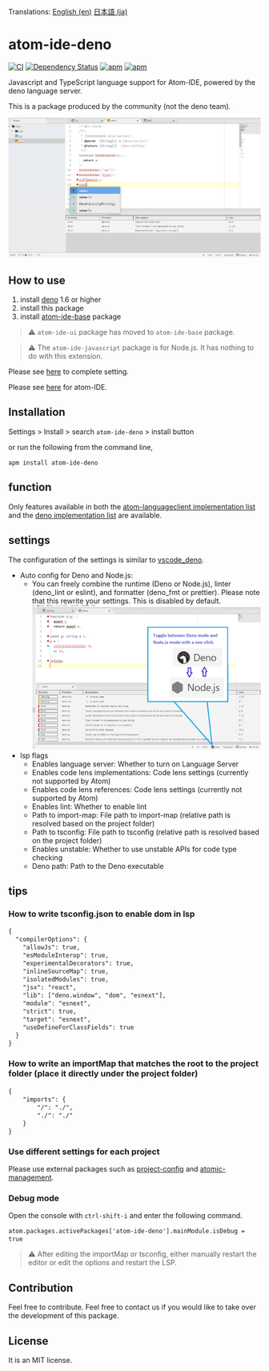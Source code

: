 Translations:
[English (en)](https://github.com/ayame113/atom-ide-deno/blob/main/README.md)
[日本語 (ja)](https://github.com/ayame113/atom-ide-deno/blob/main/README_ja.md)

# atom-ide-deno

[![CI](https://github.com/ayame113/atom-ide-deno/actions/workflows/CI.yml/badge.svg)](https://github.com/ayame113/atom-ide-deno/actions/workflows/CI.yml)
[![Dependency Status](https://david-dm.org/ayame113/atom-ide-deno.svg)](https://david-dm.org/ayame113/atom-ide-deno)
[![apm](https://img.shields.io/apm/dm/atom-ide-deno.svg)](https://atom.io/packages/atom-ide-deno)
[![apm](https://img.shields.io/apm/v/atom-ide-deno.svg)](https://atom.io/packages/atom-ide-deno)

Javascript and TypeScript language support for Atom-IDE, powered by the deno
language server.

This is a package produced by the community (not the deno team).

![screen shot](https://raw.githubusercontent.com/ayame113/atom-ide-deno/main/screenshot/1.png)

## How to use

1. install [deno](https://deno.land/) 1.6 or higher
2. install this package
3. install [atom-ide-base](https://atom.io/packages/atom-ide-base) package

> ⚠️ `atom-ide-ui` package has moved to `atom-ide-base` package.

> ⚠️ The `atom-ide-javascript` package is for Node.js. It has nothing to do with
> this extension.

Please see [here](./docs/) to complete setting.

Please see [here](https://atom-community.io/) for atom-IDE.

## Installation

Settings > Install > search `atom-ide-deno` > install button

or run the following from the command line,

```
apm install atom-ide-deno
```

## function

Only features available in both the
[atom-languageclient implementation list](https://github.com/atom-community/atom-languageclient#capabilities)
and the
[deno implementation list](https://github.com/denoland/deno/issues/8643#issue-758171107)
are available.

## settings

The configuration of the settings is similar to
[vscode_deno](https://github.com/denoland/vscode_deno).

- Auto config for Deno and Node.js:
  - You can freely combine the runtime (Deno or Node.js), linter (deno_lint or
    eslint), and formatter (deno_fmt or prettier). Please note that this rewrite
    your settings. This is disabled by default.
    ![auto config](https://raw.githubusercontent.com/ayame113/atom-ide-deno/main/screenshot/auto_config.png)
- lsp flags
  - Enables language server: Whether to turn on Language Server
  - Enables code lens implementations: Code lens settings (currently not
    supported by Atom)
  - Enables code lens references: Code lens settings (currently not supported by
    Atom)
  - Enables lint: Whether to enable lint
  - Path to import-map: File path to import-map (relative path is resolved based
    on the project folder)
  - Path to tsconfig: File path to tsconfig (relative path is resolved based on
    the project folder)
  - Enables unstable: Whether to use unstable APIs for code type checking
  - Deno path: Path to the Deno executable

## tips

### How to write tsconfig.json to enable dom in lsp

```
{
  "compilerOptions": {
    "allowJs": true,
    "esModuleInterop": true,
    "experimentalDecorators": true,
    "inlineSourceMap": true,
    "isolatedModules": true,
    "jsx": "react",
    "lib": ["deno.window", "dom", "esnext"],
    "module": "esnext",
    "strict": true,
    "target": "esnext",
    "useDefineForClassFields": true
  }
}
```

### How to write an importMap that matches the root to the project folder (place it directly under the project folder)

```
{
	"imports": {
		"/": "./",
		"./": "./"
	}
}
```

### Use different settings for each project

Please use external packages such as
[project-config](https://atom.io/packages/project-config) and
[atomic-management](https://atom.io/packages/atomic-management).

### Debug mode

Open the console with `ctrl-shift-i` and enter the following command.

```
atom.packages.activePackages['atom-ide-deno'].mainModule.isDebug = true
```

> ⚠️ After editing the importMap or tsconfig, either manually restart the editor
> or edit the options and restart the LSP.

## Contribution

Feel free to contribute. Feel free to contact us if you would like to take over
the development of this package.

## License

It is an MIT license.
